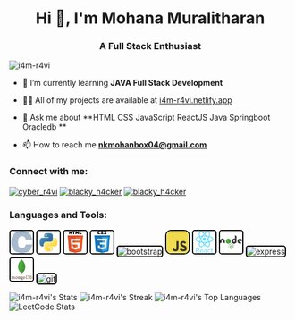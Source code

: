 <h1 align="center">Hi 👋, I'm Mohana Muralitharan</h1>
<h3 align="center">A Full Stack Enthusiast</h3>

<p align="left"> <img src="https://komarev.com/ghpvc/?username=i4m-r4vi&label=Profile%20views&color=0e75b6&style=flat" alt="i4m-r4vi" /> </p>

- 🌱 I’m currently learning **JAVA Full Stack Development**

- 👨‍💻 All of my projects are available at [i4m-r4vi.netlify.app](https://i4m-r4vi.netlify.app)

- 💬 Ask me about **HTML CSS JavaScript ReactJS Java Springboot Oracledb **

- 📫 How to reach me **nkmohanbox04@gmail.com**

<h3 align="left">Connect with me:</h3>
<p align="left" >
<a href="" target="blank"><img align="center" src="https://raw.githubusercontent.com/rahuldkjain/github-profile-readme-generator/master/src/images/icons/Social/twitter.svg" alt="cyber_r4vi" height="30" width="40" /></a>
<a href="https://instagram.com/blacky_h4cker" target="blank"><img align="center" src="https://raw.githubusercontent.com/rahuldkjain/github-profile-readme-generator/master/src/images/icons/Social/instagram.svg" alt="blacky_h4cker" height="30" width="40" /></a>
<a href="https://medium.com/@nmohanamurali2005" target="blank"><img align="center" src="https://raw.githubusercontent.com/rahuldkjain/github-profile-readme-generator/master/src/images/icons/Social/medium.svg" alt="blacky_h4cker" height="30" width="40" /></a>
</p>

<h3 align="left">Languages and Tools:</h3>
<p align="left"> 
<img src="https://raw.githubusercontent.com/devicons/devicon/master/icons/c/c-original.svg" alt="c" width="40" height="40" style="border: 2px solid #000; border-radius: 5px;"/>
<img src="https://raw.githubusercontent.com/devicons/devicon/master/icons/python/python-original.svg" alt="python" width="40" height="40" style="border: 2px solid #000; border-radius: 5px;"/>
<img src="https://raw.githubusercontent.com/devicons/devicon/master/icons/html5/html5-original-wordmark.svg" alt="html5" width="40" height="40" style="border: 2px solid #000; border-radius: 5px;"/>
<img src="https://raw.githubusercontent.com/devicons/devicon/master/icons/css3/css3-original-wordmark.svg" alt="css3" width="40" height="40" style="border: 2px solid #000; border-radius: 5px;"/>
<img src="https://img.icons8.com/?size=100&id=g9mmSxx3SwAI&format=png&color=000000" alt="bootstrap" width="40" height="40" style="border: 2px solid #000; border-radius: 5px;"/>
<img src="https://raw.githubusercontent.com/devicons/devicon/master/icons/javascript/javascript-original.svg" alt="javascript" width="40" height="40" style="border: 2px solid #000; border-radius: 10px;"/>
<img src="https://raw.githubusercontent.com/devicons/devicon/master/icons/react/react-original-wordmark.svg" alt="react" width="40" height="40" style="border: 2px solid #000; border-radius: 5px;"/>
<img src="https://raw.githubusercontent.com/devicons/devicon/master/icons/nodejs/nodejs-original-wordmark.svg" alt="nodejs" width="40" height="40" style="border: 2px solid #000; border-radius: 5px; background-color:white;"/>
<img src="https://adware-technologies.s3.amazonaws.com/uploads/technology/thumbnail/20/express-js.png" alt="express" width="40" height="40" style="border: 2px solid #000; border-radius: 5px;"/>
<img src="https://raw.githubusercontent.com/devicons/devicon/master/icons/mongodb/mongodb-original-wordmark.svg" alt="mongodb" width="40" height="40" style="border: 2px solid #000; border-radius: 5px;"/>
<img src="https://www.vectorlogo.zone/logos/git-scm/git-scm-icon.svg" alt="git" width="40" height="40" style="border: 2px solid #000; border-radius: 5px;"/>

</p>

![i4m-r4vi's Stats](https://github-readme-stats.vercel.app/api?username=i4m-r4vi&theme=dark&show_icons=true&hide_border=true&count_private=true)
![i4m-r4vi's Streak](https://github-readme-streak-stats.herokuapp.com/?user=i4m-r4vi&theme=dark&hide_border=true)
![i4m-r4vi's Top Languages](https://github-readme-stats.vercel.app/api/top-langs/?username=i4m-r4vi&theme=dark&show_icons=true&hide_border=true&layout=compact)
![LeetCode Stats](https://leetcode.card.workers.dev/cyber_r4vi?theme=dark&font=baloo&extension=null)
